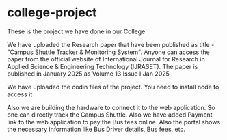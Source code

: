 # college-project
These is the project we have done in our College

We have uploaded the Research paper that have been published as title -  "Campus Shuttle Tracker & Monitoring System".
Anyone can access the paper from the official website of International Journal for Research in Applied Science & Engineering Technology (IJRASET).
The paper is published in January 2025 as Volume 13 Issue I Jan 2025

We have uploaded the codin files of the project. You need to install node to access it

Also we are building the hardware to connect it to the web application. So one can directly track the Campus Shuttle. 
Also we have added Payment link to the web application to pay the Bus fees online. 
Also the portal shows the necessary information like Bus Driver details, Bus fees, etc.
